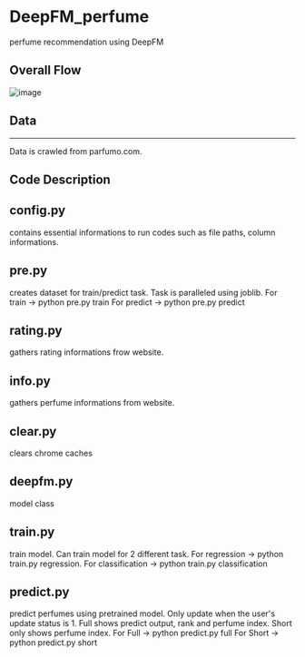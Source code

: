 # DeepFM_perfume
perfume recommendation using DeepFM

## Overall Flow
![image](https://user-images.githubusercontent.com/89527573/209938296-52031e64-dffa-40b8-8af5-4707912e2661.png)

## Data
-----
Data is crawled from parfumo.com.

## Code Description
config.py 
-----
contains essential informations to run codes such as file paths, column informations.

pre.py 
-----
creates dataset for train/predict task.
Task is paralleled using joblib.
For train  -> python pre.py train 
For predict -> python pre.py predict

rating.py 
-----
gathers rating informations frow website.

info.py
-----
gathers perfume informations from website.

clear.py 
-----
clears chrome caches

deepfm.py
-----
model class

train.py 
-----
train model. Can train model for 2 different task. 
For regression -> python train.py regression. 
For classification -> python train.py classification

predict.py
-----
predict perfumes using pretrained model. Only update when the user's update status is 1.
Full shows predict output, rank and perfume index. Short only shows perfume index.
For Full -> python predict.py full
For Short -> python predict.py short


